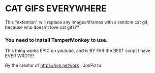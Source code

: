 # CAT GIFS EVERYWHERE
This "extention" will replace any images/iframes with a random cat gif, because who doesn't love cat gifs??

### You need to install TamperMonkey to use.

This thing works EPIC on youtube, and is BY FAR the BEST script I have EVER WROTE!

By the creator of https://jon.network , JonPizza

